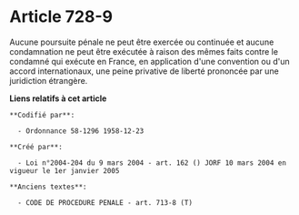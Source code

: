 # Article 728-9

Aucune poursuite pénale ne peut être exercée ou continuée et aucune condamnation ne peut être exécutée à raison des mêmes
faits contre le condamné qui exécute en France, en application d'une convention ou d'un accord internationaux, une peine
privative de liberté prononcée par une juridiction étrangère.

**Liens relatifs à cet article**

	**Codifié par**:

	  - Ordonnance 58-1296 1958-12-23

	**Créé par**:

	  - Loi n°2004-204 du 9 mars 2004 - art. 162 () JORF 10 mars 2004 en vigueur le 1er janvier 2005

	**Anciens textes**:

	  - CODE DE PROCEDURE PENALE - art. 713-8 (T)
